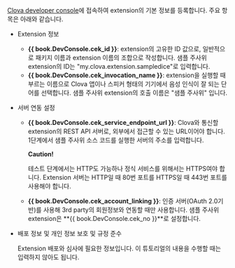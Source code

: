 <a href="{{ book.ServiceEnv.DeveloperConsoleURL }}/cek/#/list" target="_blank">Clova developer console</a>에 접속하여 extension의 기본 정보를 등록합니다.
주요 항목은 아래와 같습니다.

* Extension 정보
	* **{{ book.DevConsole.cek_id }}**: extension의 고유한 ID 값으로, 일반적으로 패키지 이름과 extension 이름의 조합으로 작성합니다. 샘플 주사위 extension의 ID는 "my.clova.extension.sampledice"로 입력합니다.
	* **{{ book.DevConsole.cek_invocation_name }}**: extension을 실행할 때 부르는 이름으로 Clova 앱이나 스피커 형태의 기기에서 음성 인식이 잘 되는 단어를 선택합니다. 샘플 주사위 extension의 호출 이름은 "샘플 주사위" 입니다.

* 서버 연동 설정
	* **{{ book.DevConsole.cek_service_endpoint_url }}**: Clova와 통신할 extension의 REST API 서버로, 외부에서 접근할 수 있는 URL이어야 합니다.
		1단계에서 샘플 주사위 소스 코드를 실행한 서버의 주소를 입력합니다.

		<div class="danger">
			<p><strong>Caution!</strong></p>
			<p>테스트 단계에서는 HTTP도 가능하나 정식 서비스를 위해서는 HTTPS여야 합니다. Extension 서버는 HTTP일 때 80번 포트를 HTTPS일 때 443번 포트를 사용해야 합니다.</p>
		</div>

	* **{{ book.DevConsole.cek_account_linking }}**: 인증 서버(OAuth 2.0기반)를 사용해 3rd party의 회원정보와 연동할 때만 사용합니다.
		샘플 주사위 extension은 **{{ book.DevConsole.cek_no }}**로 설정합니다.
* 배포 정보 및 개인 정보 보호 및 규정 준수

	Extension 배포와 심사에 필요한 정보입니다. 이 튜토리얼의 내용을 수행할 때는 입력하지 않아도 됩니다.
